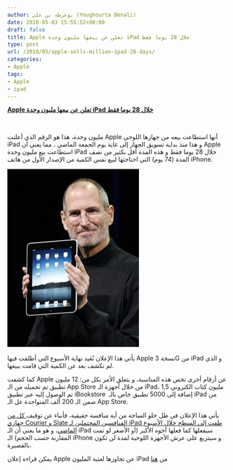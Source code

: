 ```yaml
---
author: يوغرطة بن علي (Youghourta Benali)
date: 2010-05-03 15:55:52+00:00
draft: false
title: Apple تعلن عن بيعها مليون وحدة iPad خلال 28 يوما فقط
type: post
url: /2010/05/apple-sells-million-ipad-28-days/
categories:
- Apple
tags:
- Apple
- ipad
---
```


[**Apple تعلن عن بيعها مليون وحدة iPad خلال 28 يوما فقط**](https://www.it-scoop.com/2010/05/Apple-Sells-Million-iPad-28-Days)


‎

مليون وحدة، هذا هو الرقم الذي أعلنت Apple أنها استطاعت بيعه من جهازها اللوحي iPad و هذا منذ بداية تسويق الجهاز إلى غاية يوم الجمعة الماضي ، مما يعني أن Apple استطاعت بيع مليون وحدة iPad خلال 28 يوما فقط و هذه المدة أقل بكثير من نصف المدة (74 يوم) التي احتاجتها لبيع نفس الكمية من الإصدار الأول من هاتف iPhone.

[![](steve-jobs-ipad.jpg)
](https://www.it-scoop.com/2010/05/Apple-Sells-Million-iPad-28-Days)

يأتي هذا الإعلان بُعَيد نهاية الأسبوع التي أطلقت فيها Apple نسخة 3G من iPad و الذي لم تكشف بعد عن الكمية التي قامت ببيعها.

كما كشفت Apple عن أرقام أخرى تخص هذه المناسبة، و يتعلق الأمر بكل من: 12 مليون تطبيق تم تحميله من الـ App Store من خلال أجهزة الـ iPad، 1,5 مليون كتاب الكتروني تم الوصول إليه عبر تطبيق iBookstore  إضافة إلى 5000 تطبيق خاص بالـ iPad من ضمن الـ 200 ألف المتواجدة عل الـ App Store.

يأتي هذا الإعلان في ظل خلو الساحة من أية منافسة حقيقية، فأنباء عن توقيف[ كل من جهازي Courier و Slate المنافسين المحتملين لـ iPad طفت إلى السطح خلال الأسبوع الماضي](../../../../../2010/04/courier-slate-scrapped/)، و هو ما يعني أن الـ iPad سيفعلها كما فعلها أخوه الأكبر (أو الأصغر لو تمت المقارنة حسب الحجم) الـ iPhone و سيتربع على عرش الأجهزة اللوحية لمدة لن تكون بالقصيرة.

يمكن قراءة إعلان Apple عن تجاوزها لعتبة المليون iPad من [هنا](http://www.apple.com/pr/library/2010/05/03ipad.html)

